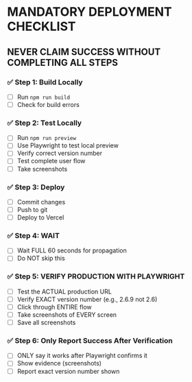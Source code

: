 # MANDATORY DEPLOYMENT CHECKLIST
## NEVER CLAIM SUCCESS WITHOUT COMPLETING ALL STEPS

### ✅ Step 1: Build Locally
- [ ] Run `npm run build`
- [ ] Check for build errors

### ✅ Step 2: Test Locally  
- [ ] Run `npm run preview`
- [ ] Use Playwright to test local preview
- [ ] Verify correct version number
- [ ] Test complete user flow
- [ ] Take screenshots

### ✅ Step 3: Deploy
- [ ] Commit changes
- [ ] Push to git
- [ ] Deploy to Vercel

### ✅ Step 4: WAIT
- [ ] Wait FULL 60 seconds for propagation
- [ ] Do NOT skip this

### ✅ Step 5: VERIFY PRODUCTION WITH PLAYWRIGHT
- [ ] Test the ACTUAL production URL
- [ ] Verify EXACT version number (e.g., 2.6.9 not 2.6)
- [ ] Click through ENTIRE flow
- [ ] Take screenshots of EVERY screen
- [ ] Save all screenshots

### ✅ Step 6: Only Report Success After Verification
- [ ] ONLY say it works after Playwright confirms it
- [ ] Show evidence (screenshots)
- [ ] Report exact version number shown
